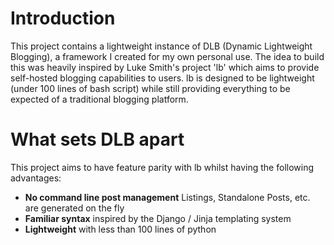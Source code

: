 # Introduction

This project contains a lightweight instance of DLB (Dynamic Lightweight Blogging), a framework I created for my own personal use.
The idea to build this was heavily inspired by Luke Smith's project 'lb' which aims to provide self-hosted blogging capabilities to users. lb is designed to be lightweight (under 100 lines of bash script) while still providing everything to be expected of a traditional blogging platform.

# What sets DLB apart

This project aims to have feature parity with lb whilst having the following advantages:

- **No command line post management** Listings, Standalone Posts, etc. are generated on the fly
- **Familiar syntax** inspired by the Django / Jinja templating system
- **Lightweight** with less than 100 lines of python

